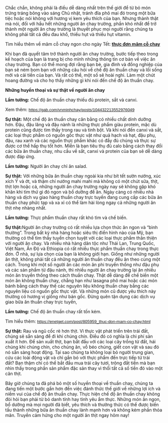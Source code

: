 <p>Chắc chắn, không phải là điều dễ dàng nhất trên thế giới để từ bỏ món trứng tráng bông vào sáng Chủ nhật, tránh đĩa phô mai đó trong một bữa tiệc hoặc nói không với hương vị kem yêu thích của bạn.&nbsp;Nhưng thành thật mà nói, đối với hầu hết những người ăn chay trường, phần khó nhất để trở thành một người ăn chay trường là thuyết phục mọi người rằng chúng ta không phải tất cả đều đau khổ, thiếu hụt và thiếu hụt vitamin.</p>

<p>Tìm hiểu thêm về mâm cỗ chay ngon cho ngày Tết:&nbsp;<a href="https://minhchay.com/mam-co-chay/"><strong>thực đơn mâm cỗ chay</strong></a></p>

<p>Khi bạn đã quyết tâm trở thành người ăn chay trường, bước tiếp theo trong kế hoạch của bạn là trang bị cho mình những thông tin cơ bản về việc ăn chay trường.&nbsp;Bạn có thể mong đợi rằng bạn bè, gia đình và đồng nghiệp của bạn sẽ ném bom bạn với những câu hỏi về chế độ ăn thuần chay và lối sống mới và cải tiến của bạn.&nbsp;Và rất có thể, một số sẽ hoài nghi.&nbsp;Làm một chút hoang đường và cho họ thấy những gì khi nói đến chế độ ăn thuần chay.</p>

<p><strong>Những huyền thoại và sự thật về người ăn chay</strong></p>

<p><strong>Lầm tưởng:</strong>&nbsp;Chế độ ăn thuần chay thiếu đủ protein, sắt và canxi.</p>

<p>Xem thêm:&nbsp;<span style="color:rgb(17, 85, 204); font-family:arial; font-size:10pt"><a class="in-cell-link" href="https://gab.com/vnminhchay/posts/104432213552976049" target="_blank">https://gab.com/vnminhchay/posts/104432213552976049</a></span></p>

<p><strong>Sự thật:</strong>&nbsp;Một chế độ ăn thuần chay cân bằng có nhiều chất dinh dưỡng hơn.&nbsp;Đậu, đậu lăng và đậu nành là những thực phẩm giàu protein, mặc dù protein cũng được tìm thấy trong rau và tinh bột.&nbsp;Và khi nói đến canxi và sắt, các loại thực phẩm có nguồn gốc thực vật như quả hạch và hạt, đậu phụ, đậu, rau xanh và các nguồn thực phẩm khác có đầy đủ chúng và thực sự được cơ thể hấp thụ tốt hơn.&nbsp;Miễn là bạn tiêu thụ đủ calo bằng cách thay đổi các bữa ăn thuần chay, nhu cầu về sắt, canxi và protein của bạn sẽ dễ dàng được đáp ứng.</p>

<p><strong>Lầm tưởng:</strong>&nbsp;Người ăn chay chỉ ăn salad.</p>

<p><strong>Sự thật:</strong>&nbsp;Với những bữa ăn thuần chay ngoài kia như bít tết sườn nướng, xúc xích Ý và ớt, và thậm chí nướng mahi mahi mà không có một chút sữa, thịt, thịt lợn hoặc cá, những người ăn chay trường ngày nay sẽ không gặp khó khăn khi tìm thứ gì đó ngon và bổ dưỡng để ăn.&nbsp;Ngày càng có nhiều nhà hàng và dịch vụ giao hàng thuần chay trực tuyến đang cung cấp các bữa ăn thuần chay phức tạp và xa xỉ có thể làm hài lòng ngay cả những người ăn thịt nhẹ nhàng nhất.</p>

<p><strong>Lầm tưởng:</strong>&nbsp;Thực phẩm thuần chay rất khó tìm và chế biến.</p>

<p><strong>Sự thật:</strong>Người ăn chay trường có rất nhiều lựa chọn thức ăn ngon và &ldquo;bình thường&rdquo;.&nbsp;Trong bất kỳ nhà hàng hoặc siêu thị điển hình nào của Mỹ, bạn thường có thể tìm thấy tuyển chọn tuyệt vời các loại thực phẩm thân thiện với người ăn chay.&nbsp;Và nhiều nhà hàng dân tộc như Thái Lan, Trung Quốc, Việt Nam, Ấn Độ và Ethiopia có rất nhiều thực phẩm thuần chay trong thực đơn.&nbsp;Ở nhà, sự lựa chọn của bạn là không giới hạn.&nbsp;Giống như những người ăn thịt, không phải tất cả những người ăn thuần chay đều ăn theo cùng một cách.&nbsp;Trong khi một số người ăn các món ăn phi truyền thống như đậu phụ và các sản phẩm từ đậu nành, thì nhiều người ăn chay trường lại ăn nhiều món ăn truyền thống theo cách thuần chay.&nbsp;Thật dễ dàng để chế biến một món ăn không thuần chay, chẳng hạn như lasagna phô mai hoặc các món bánh bằng cách thay thế các nguyên liệu không thuần chay bằng các nguyên liệu có nguồn gốc thực vật.&nbsp;Và những món cũ được yêu thích này thường có hương vị giống như bản gốc.&nbsp;Đừng quên tận dụng các dịch vụ giao bữa ăn thuần chay trực tuyến,</p>

<p><strong>Lầm tưởng:</strong>&nbsp;Chế độ ăn thuần chay rất tốn kém.</p>

<p>Tìm hiểu thêm:&nbsp;<span style="color:rgb(17, 85, 204); font-family:arial; font-size:10pt"><a class="in-cell-link" href="https://enetget.com/post/805959_thuc-don-mam-co-chay.html" target="_blank">https://enetget.com/post/805959_thuc-don-mam-co-chay.html</a></span></p>

<p><strong>Sự thật:</strong>&nbsp;Rau và ngũ cốc rẻ hơn thịt.&nbsp;Vì thực vật phát triển trên trái đất, chúng sẽ sẵn sàng để đi khi chúng chín.&nbsp;Điều đó có nghĩa là chi phí sản xuất ít hơn.&nbsp;Để sản xuất thịt, bạn bắt đầu với các loại cây trồng từ đất, hái chúng khi chúng chín, cho chúng ăn, vỗ béo chúng, giết con vật và sau đó nó sẵn sàng hoạt động.&nbsp;Tại sao chúng ta không loại bỏ người trung gian, cứu các loài động vật và chỉ gắn bó với thực phẩm đến trực tiếp từ trái đất?&nbsp;Bạn thậm chí có thể bắt đầu mua trái cây tươi, trông đắt tiền mà bạn nhìn thấy trong phần sản phẩm đặc sản thay vì thổi tất cả số tiền đó vào một cân thịt.</p>

<p>Bây giờ chúng ta đã phá bỏ một số huyền thoại về thuần chay, chúng ta đang tiến một bước gần hơn đến việc đánh thức thế giới về những lợi ích và niềm vui của chế độ ăn thuần chay.&nbsp;Thực hiện chế độ ăn thuần chay không đòi hỏi bạn phải từ bỏ danh tính hay tình yêu ẩm thực.&nbsp;Những món ăn ngon, bổ dưỡng mà mọi người đã biết, yêu thích và thưởng thức có thể được biến tấu thành những bữa ăn thuần chay lành mạnh hơn và không kém phần thỏa mãn.&nbsp;Truyền cảm hứng cho một người ăn thịt ngay hôm nay!</p>
